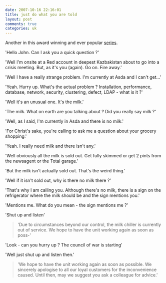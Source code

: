 ```yaml
---
date: 2007-10-16 22:16:01
title: just do what you are told
layout: post
comments: true
categories: uk
---
```

Another in this award winning and ever popular
[series](http://www.nbrightside.com/blog/2006/07/06/just-do-what-you-are-told-2/).

'Hello John. Can I ask you a quick question ?'

'Well I'm onsite at a Red account in deepest Kazbakistan about to go
into a crisis meeting. But, as it's you (again). Go on. Fire away.'

'Well I have a really strange problem. I'm currently at Asda and I can't
get...'

'Yeah. Hurry up. What's the actual problem ? Installation, performance,
database, network, security, clustering, defect, LDAP - what is it ?'

'Well it's an unusual one. It's the milk.'

'The milk. What on earth are you talking about ? Did you really say milk
?'

'Well, as I said, I'm currently in Asda and there is no milk.'

'For Christ's sake, you're calling to ask me a question about your
grocery shopping.'

'Yeah. I really need milk and there isn't any.'

'Well obviously all the milk is sold out. Get fully skimmed or get 2
pints from the newsagent or the Total garage.'

'But the milk isn't actually sold out. That's the weird thing.'

'Well if it isn't sold out, why is there no milk there ?'

'That's why I am calling you. Although there's no milk, there is a sign
on the refrigerator where the milk should be and the sign mentions you.'

'Mentions me. What do you mean - the sign mentions me ?'

'Shut up and listen'

> 'Due to circumstances beyond our control, the milk chiller is
> currently out of service. We hope to have the unit working again as
> soon as poss-'

'Look - can you hurry up ? The council of war is starting'

'Well just shut up and listen then.'

> 'We hope to have the unit working again as soon as possible. We
> sincerely apologise to all our loyal customers for the inconvenience
> caused. Until then, may we suggest you ask a colleague for advice.'
